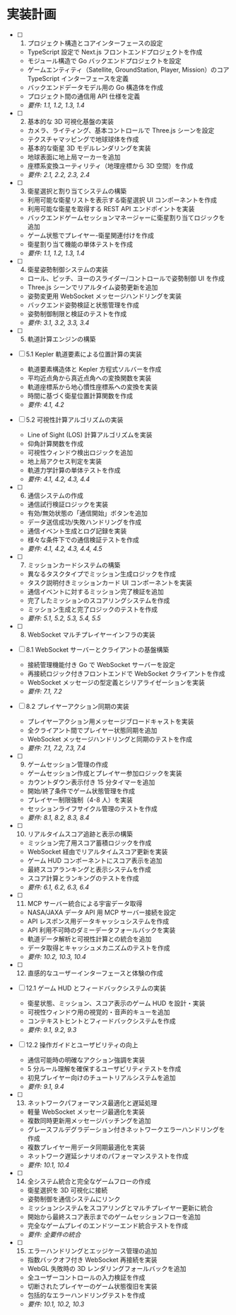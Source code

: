 # 実装計画

- [ ] 1. プロジェクト構造とコアインターフェースの設定

  - TypeScript 設定で Next.js フロントエンドプロジェクトを作成
  - モジュール構造で Go バックエンドプロジェクトを設定
  - ゲームエンティティ（Satellite, GroundStation, Player, Mission）のコア TypeScript インターフェースを定義
  - バックエンドデータモデル用の Go 構造体を作成
  - プロジェクト間の通信用 API 仕様を定義
  - _要件: 1.1, 1.2, 1.3, 1.4_

- [ ] 2. 基本的な 3D 可視化基盤の実装

  - カメラ、ライティング、基本コントロールで Three.js シーンを設定
  - テクスチャマッピングで地球球体を作成
  - 基本的な衛星 3D モデルレンダリングを実装
  - 地球表面に地上局マーカーを追加
  - 座標系変換ユーティリティ（地理座標から 3D 空間）を作成
  - _要件: 2.1, 2.2, 2.3, 2.4_

- [ ] 3. 衛星選択と割り当てシステムの構築

  - 利用可能な衛星リストを表示する衛星選択 UI コンポーネントを作成
  - 利用可能な衛星を取得する REST API エンドポイントを実装
  - バックエンドゲームセッションマネージャーに衛星割り当てロジックを追加
  - ゲーム状態でプレイヤー-衛星関連付けを作成
  - 衛星割り当て機能の単体テストを作成
  - _要件: 1.1, 1.2, 1.3, 1.4_

- [ ] 4. 衛星姿勢制御システムの実装

  - ロール、ピッチ、ヨーのスライダー/コントロールで姿勢制御 UI を作成
  - Three.js シーンでリアルタイム姿勢更新を追加
  - 姿勢変更用 WebSocket メッセージハンドリングを実装
  - バックエンド姿勢検証と状態管理を作成
  - 姿勢制御制限と検証のテストを作成
  - _要件: 3.1, 3.2, 3.3, 3.4_

- [ ] 5. 軌道計算エンジンの構築
- [ ] 5.1 Kepler 軌道要素による位置計算の実装

  - 軌道要素構造体と Kepler 方程式ソルバーを作成
  - 平均近点角から真近点角への変換関数を実装
  - 軌道座標系から地心慣性座標系への変換を実装
  - 時間に基づく衛星位置計算関数を作成
  - _要件: 4.1, 4.2_

- [ ] 5.2 可視性計算アルゴリズムの実装

  - Line of Sight (LOS) 計算アルゴリズムを実装
  - 仰角計算関数を作成
  - 可視性ウィンドウ検出ロジックを追加
  - 地上局アクセス判定を実装
  - 軌道力学計算の単体テストを作成
  - _要件: 4.1, 4.2, 4.3, 4.4_

- [ ] 6. 通信システムの作成

  - 通信試行検証ロジックを実装
  - 有効/無効状態の「通信開始」ボタンを追加
  - データ送信成功/失敗ハンドリングを作成
  - 通信イベント生成とログ記録を実装
  - 様々な条件下での通信検証テストを作成
  - _要件: 4.1, 4.2, 4.3, 4.4, 4.5_

- [ ] 7. ミッションカードシステムの構築

  - 異なるタスクタイプでミッション生成ロジックを作成
  - タスク説明付きミッションカード UI コンポーネントを実装
  - 通信イベントに対するミッション完了検証を追加
  - 完了したミッションのスコアリングシステムを作成
  - ミッション生成と完了ロジックのテストを作成
  - _要件: 5.1, 5.2, 5.3, 5.4, 5.5_

- [ ] 8. WebSocket マルチプレイヤーインフラの実装
- [ ] 8.1 WebSocket サーバーとクライアントの基盤構築

  - 接続管理機能付き Go で WebSocket サーバーを設定
  - 再接続ロジック付きフロントエンドで WebSocket クライアントを作成
  - WebSocket メッセージの型定義とシリアライゼーションを実装
  - _要件: 7.1, 7.2_

- [ ] 8.2 プレイヤーアクション同期の実装

  - プレイヤーアクション用メッセージブロードキャストを実装
  - 全クライアント間でプレイヤー状態同期を追加
  - WebSocket メッセージハンドリングと同期のテストを作成
  - _要件: 7.1, 7.2, 7.3, 7.4_

- [ ] 9. ゲームセッション管理の作成

  - ゲームセッション作成とプレイヤー参加ロジックを実装
  - カウントダウン表示付き 15 分タイマーを追加
  - 開始/終了条件でゲーム状態管理を作成
  - プレイヤー制限強制（4-8 人）を実装
  - セッションライフサイクル管理のテストを作成
  - _要件: 8.1, 8.2, 8.3, 8.4_

- [ ] 10. リアルタイムスコア追跡と表示の構築

  - ミッション完了用スコア蓄積ロジックを作成
  - WebSocket 経由でリアルタイムスコア更新を実装
  - ゲーム HUD コンポーネントにスコア表示を追加
  - 最終スコアランキングと表示システムを作成
  - スコア計算とランキングのテストを作成
  - _要件: 6.1, 6.2, 6.3, 6.4_

- [ ] 11. MCP サーバー統合による宇宙データ取得

  - NASA/JAXA データ API 用 MCP サーバー接続を設定
  - API レスポンス用データキャッシュシステムを作成
  - API 利用不可時のダミーデータフォールバックを実装
  - 軌道データ解析と可視性計算との統合を追加
  - データ取得とキャッシュメカニズムのテストを作成
  - _要件: 10.2, 10.3, 10.4_

- [ ] 12. 直感的なユーザーインターフェースと体験の作成
- [ ] 12.1 ゲーム HUD とフィードバックシステムの実装

  - 衛星状態、ミッション、スコア表示のゲーム HUD を設計・実装
  - 可視性ウィンドウ用の視覚的・音声的キューを追加
  - コンテキストヒントとフィードバックシステムを作成
  - _要件: 9.1, 9.2, 9.3_

- [ ] 12.2 操作ガイドとユーザビリティの向上

  - 通信可能時の明確なアクション強調を実装
  - 5 分ルール理解を確保するユーザビリティテストを作成
  - 初見プレイヤー向けのチュートリアルシステムを追加
  - _要件: 9.1, 9.4_

- [ ] 13. ネットワークパフォーマンス最適化と遅延処理

  - 軽量 WebSocket メッセージ最適化を実装
  - 複数同時更新用メッセージバッチングを追加
  - グレースフルデグラデーション付きネットワークエラーハンドリングを作成
  - 複数プレイヤー用データ同期最適化を実装
  - ネットワーク遅延シナリオのパフォーマンステストを作成
  - _要件: 10.1, 10.4_

- [ ] 14. 全システム統合と完全なゲームフローの作成

  - 衛星選択を 3D 可視化に接続
  - 姿勢制御を通信システムにリンク
  - ミッションシステムをスコアリングとマルチプレイヤー更新に統合
  - 開始から最終スコア表示までのゲームセッションフローを追加
  - 完全なゲームプレイのエンドツーエンド統合テストを作成
  - _要件: 全要件の統合_

- [ ] 15. エラーハンドリングとエッジケース管理の追加
  - 指数バックオフ付き WebSocket 再接続を実装
  - WebGL 失敗時の 3D レンダリングフォールバックを追加
  - 全ユーザーコントロールの入力検証を作成
  - 切断されたプレイヤーのゲーム状態復旧を実装
  - 包括的なエラーハンドリングテストを作成
  - _要件: 10.1, 10.2, 10.3_
